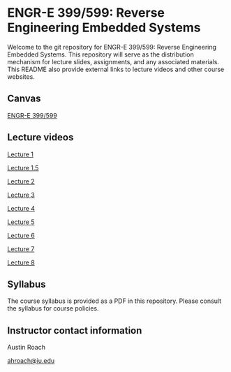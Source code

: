 ENGR-E 399/599: Reverse Engineering Embedded Systems
====================================================

Welcome to the git repository for ENGR-E 399/599: Reverse Engineering Embedded
Systems. This repository will serve as the distribution mechanism for lecture
slides, assignments, and any associated materials. This README also provide
external links to lecture videos and other course websites.

Canvas
------

[ENGR-E 399/599](https://iu.instructure.com/courses/2034338)

Lecture videos
--------------

[Lecture 1](https://www.youtube.com/watch?v=APsxoXaLxc0)

[Lecture 1.5](https://www.youtube.com/watch?v=AvISKjk-R68)

[Lecture 2](https://www.youtube.com/watch?v=-scogzpgMrU)

[Lecture 3](https://www.youtube.com/watch?v=KRzeJ8JzuEg)

[Lecture 4](https://www.youtube.com/watch?v=NftOYdITDZ4)

[Lecture 5](https://www.youtube.com/watch?v=YZMDZrSob10)

[Lecture 6](https://www.youtube.com/watch?v=zha14d-q7l8)

[Lecture 7](https://www.youtube.com/watch?v=Wta2sCHiF8w)

[Lecture 8](https://www.youtube.com/watch?v=Aq83cp74bPU)

Syllabus
--------

The course syllabus is provided as a PDF in this repository. Please consult the
syllabus for course policies.

Instructor contact information
------------------------------

Austin Roach

ahroach@iu.edu

